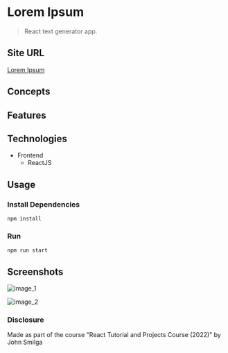 # Lorem Ipsum

> React text generator app.

## Site URL

[Lorem Ipsum](https://oziv-lorem-ipsum.netlify.app/)

## Concepts

## Features

## Technologies

- Frontend
  - ReactJS

## Usage

### Install Dependencies

```
npm install
```

### Run

```
npm run start
```

## Screenshots

![image_1](https://user-images.githubusercontent.com/89987476/182881649-7e91587e-5cd3-45a9-a5e2-744bafe26d30.png)

![image_2](https://user-images.githubusercontent.com/89987476/182881641-bf6d0322-a3d5-4f71-923a-ae1d4e6d9752.png)

### Disclosure

Made as part of the course "React Tutorial and Projects Course (2022)" by John Smilga
